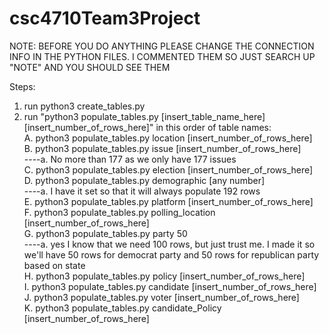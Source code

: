# csc4710Team3Project

NOTE: BEFORE YOU DO ANYTHING PLEASE CHANGE THE CONNECTION INFO IN THE PYTHON FILES. I COMMENTED THEM SO JUST SEARCH UP "NOTE" AND YOU SHOULD SEE THEM

Steps:
1. run python3 create_tables.py
2. run "python3 populate_tables.py [insert_table_name_here] [insert_number_of_rows_here]" in this order of table names:  
   A. python3 populate_tables.py location [insert_number_of_rows_here]  
   B. python3 populate_tables.py issue [insert_number_of_rows_here]  
   ----a. No more than 177 as we only have 177 issues  
   C. python3 populate_tables.py election [insert_number_of_rows_here]  
   D. python3 populate_tables.py demographic [any number]  
   ----a. I have it set so that it will always populate 192 rows  
   E. python3 populate_tables.py platform [insert_number_of_rows_here]  
   F. python3 populate_tables.py polling_location [insert_number_of_rows_here]  
   G. python3 populate_tables.py party 50  
   ----a. yes I know that we need 100 rows, but just trust me. I made it so we'll have 50 rows for democrat party and 50 rows for republican party based on state  
   H. python3 populate_tables.py policy [insert_number_of_rows_here]  
   I. python3 populate_tables.py candidate [insert_number_of_rows_here]  
   J. python3 populate_tables.py voter [insert_number_of_rows_here]  
   K. python3 populate_tables.py candidate_Policy [insert_number_of_rows_here]  
